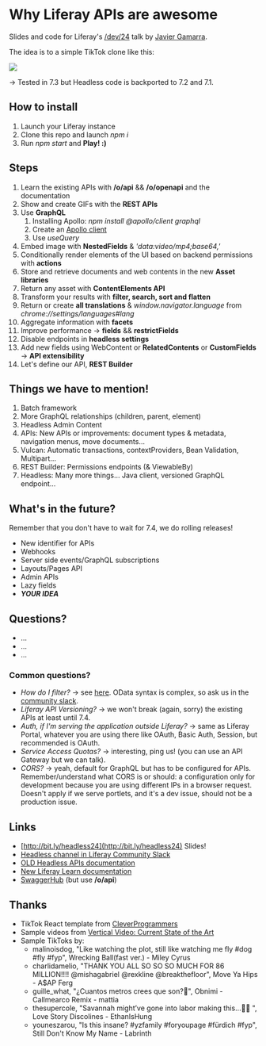 # Why Liferay APIs are awesome

Slides and code for Liferay's [/dev/24](https://liferay.dev/24) talk by [Javier Gamarra](https://twitter.com/nhpatt).

The idea is to a simple TikTok clone like this:

<img src="demo.gif">

-> Tested in 7.3 but Headless code is backported to 7.2 and 7.1.

## How to install

1. Launch your Liferay instance
2. Clone this repo and launch *npm i*
3. Run *npm start* and **Play! :)**

## Steps

1. Learn the existing APIs with **/o/api** && **/o/openapi** and the documentation
2. Show and create GIFs with the **REST APIs**
3. Use **GraphQL**
    1. Installing Apollo: _npm install @apollo/client graphql_
    2. Create an [Apollo client](https://www.apollographql.com/docs/react/get-started/)
    3. Use _useQuery_
4. Embed image with **NestedFields** & _'data:video/mp4;base64,'_
5. Conditionally render elements of the UI based on backend permissions with **actions**
6. Store and retrieve documents and web contents in the new **Asset libraries**
7. Return any asset with **ContentElements API**
8. Transform your results with **filter, search, sort and flatten**
9. Return or create **all translations** & _window.navigator.language_ from _chrome://settings/languages#lang_
10. Aggregate information with **facets**
11. Improve performance -> **fields** && **restrictFields**
12. Disable endpoints in **headless settings**
13. Add new fields using WebContent or **RelatedContents** or **CustomFields** -> **API extensibility** 
14. Let's define our API, **REST Builder**

## Things we have to mention!

1. Batch framework
2. More GraphQL relationships (children, parent, element)
3. Headless Admin Content
4. APIs: New APIs or improvements: document types & metadata, navigation menus, move documents...
5. Vulcan: Automatic transactions, contextProviders, Bean Validation, Multipart...
6. REST Builder: Permissions endpoints (& ViewableBy)
7. Headless: Many more things... Java client, versioned GraphQL endpoint...

## What's in the future?

Remember that you don't have to wait for 7.4, we do rolling releases!

* New identifier for APIs
* Webhooks
* Server side events/GraphQL subscriptions
* Layouts/Pages API
* Admin APIs
* Lazy fields
* **_YOUR IDEA_**

## Questions?

* ...
* ...
* ...

### Common questions?

* *How do I filter?* -> see [here](https://help.liferay.com/hc/es/articles/360036343152-Filter-Sort-and-Search). OData syntax is complex, so ask us in the [community slack](https://liferay-community.slack.com/archives/CUCUYB1EE/p1599569152001000).
* *Liferay API Versioning?* -> we won't break (again, sorry) the existing APIs at least until 7.4.
* *Auth, if I'm serving the application outside Liferay?* -> same as Liferay Portal, whatever you are using there like OAuth, Basic Auth, Session, but recommended is OAuth.
* *Service Access Quotas?* -> interesting, ping us! (you can use an API Gateway but we can talk).
* *CORS?* -> yeah, default for GraphQL but has to be configured for APIs. Remember/understand what CORS is or should: a configuration only for development because you are using different IPs in a browser request. Doesn't apply if we serve portlets, and it's a dev issue, should not be a production issue.

## Links

* [http://bit.ly/headless24](http://bit.ly/headless24) Slides!
* [Headless channel in Liferay Community Slack](https://liferay-community.slack.com/archives/CUCUYB1EE/p1599569152001000)
* [OLD Headless APIs documentation](https://help.liferay.com/hc/es/articles/360028726992-Headless-REST-APIs)
* [New Liferay Learn documentation](https://learn.liferay.com/dxp/7.x/en/headless-delivery/content_delivery_apis.html)
* [SwaggerHub](https://app.swaggerhub.com/organizations/liferayinc) (but use **/o/api**)

## Thanks

* TikTok React template from [CleverProgrammers](https://github.com/CleverProgrammers/tiktok-clone/commits/master)
* Sample videos from [Vertical Video: Current State of the Art](http://www.exit109.com/~dnn/clips/VerticalVideo.html)
* Sample TikToks by:
    * malinoisdog, "Like watching the plot, still like watching me fly #dog #fly #fyp", Wrecking Ball(fast ver.) - Miley Cyrus
    * charlidamelio, "THANK YOU ALL SO SO SO MUCH FOR 86 MILLION!!!! @mishagabriel @rexkline @breakthefloor", Move Ya Hips - A$AP Ferg
    * guille_what, "¿Cuantos metros crees que son?🚀", Obnimi - Callmearco Remix - mattia
    * thesupercole, "Savannah might’ve gone into labor making this...🤰🏼 ", Love Story Discolines - EthanIsHung
    * youneszarou, "Is this insane? #yzfamily #foryoupage #fürdich #fyp", Still Don't Know My Name - Labrinth